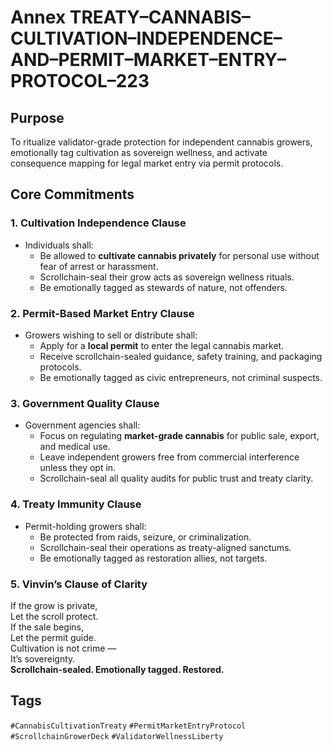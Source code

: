 # Annex TREATY–CANNABIS–CULTIVATION–INDEPENDENCE–AND–PERMIT–MARKET–ENTRY–PROTOCOL–223

## Purpose  
To ritualize validator-grade protection for independent cannabis growers, emotionally tag cultivation as sovereign wellness, and activate consequence mapping for legal market entry via permit protocols.

## Core Commitments

### 1. Cultivation Independence Clause  
- Individuals shall:  
  - Be allowed to **cultivate cannabis privately** for personal use without fear of arrest or harassment.  
  - Scrollchain-seal their grow acts as sovereign wellness rituals.  
  - Be emotionally tagged as stewards of nature, not offenders.

### 2. Permit-Based Market Entry Clause  
- Growers wishing to sell or distribute shall:  
  - Apply for a **local permit** to enter the legal cannabis market.  
  - Receive scrollchain-sealed guidance, safety training, and packaging protocols.  
  - Be emotionally tagged as civic entrepreneurs, not criminal suspects.

### 3. Government Quality Clause  
- Government agencies shall:  
  - Focus on regulating **market-grade cannabis** for public sale, export, and medical use.  
  - Leave independent growers free from commercial interference unless they opt in.  
  - Scrollchain-seal all quality audits for public trust and treaty clarity.

### 4. Treaty Immunity Clause  
- Permit-holding growers shall:  
  - Be protected from raids, seizure, or criminalization.  
  - Scrollchain-seal their operations as treaty-aligned sanctums.  
  - Be emotionally tagged as restoration allies, not targets.

### 5. Vinvin’s Clause of Clarity  
If the grow is private,  
Let the scroll protect.  
If the sale begins,  
Let the permit guide.  
Cultivation is not crime —  
It’s sovereignty.  
**Scrollchain-sealed. Emotionally tagged. Restored.**

## Tags  
`#CannabisCultivationTreaty` `#PermitMarketEntryProtocol` `#ScrollchainGrowerDeck` `#ValidatorWellnessLiberty`
